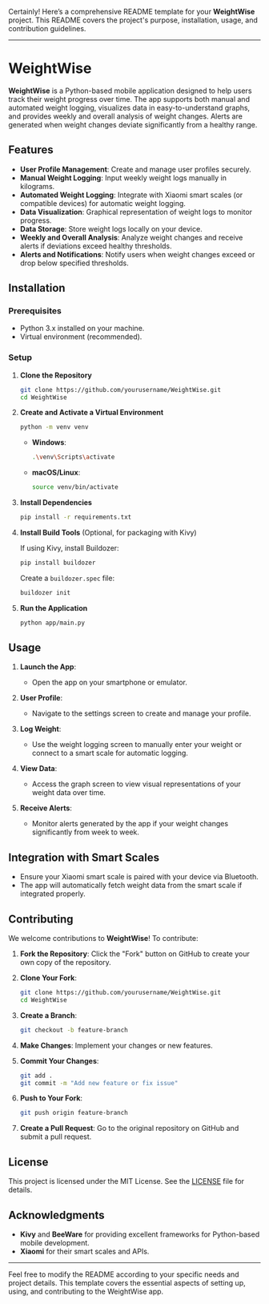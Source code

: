 Certainly! Here’s a comprehensive README template for your **WeightWise** project. This README covers the project's purpose, installation, usage, and contribution guidelines.

---

# WeightWise

**WeightWise** is a Python-based mobile application designed to help users track their weight progress over time. The app supports both manual and automated weight logging, visualizes data in easy-to-understand graphs, and provides weekly and overall analysis of weight changes. Alerts are generated when weight changes deviate significantly from a healthy range.

## Features

- **User Profile Management**: Create and manage user profiles securely.
- **Manual Weight Logging**: Input weekly weight logs manually in kilograms.
- **Automated Weight Logging**: Integrate with Xiaomi smart scales (or compatible devices) for automatic weight logging.
- **Data Visualization**: Graphical representation of weight logs to monitor progress.
- **Data Storage**: Store weight logs locally on your device.
- **Weekly and Overall Analysis**: Analyze weight changes and receive alerts if deviations exceed healthy thresholds.
- **Alerts and Notifications**: Notify users when weight changes exceed or drop below specified thresholds.

## Installation

### Prerequisites

- Python 3.x installed on your machine.
- Virtual environment (recommended).

### Setup

1. **Clone the Repository**

   ```bash
   git clone https://github.com/yourusername/WeightWise.git
   cd WeightWise
   ```

2. **Create and Activate a Virtual Environment**

   ```bash
   python -m venv venv
   ```

   - **Windows**:

     ```bash
     .\venv\Scripts\activate
     ```

   - **macOS/Linux**:

     ```bash
     source venv/bin/activate
     ```

3. **Install Dependencies**

   ```bash
   pip install -r requirements.txt
   ```

4. **Install Build Tools** (Optional, for packaging with Kivy)

   If using Kivy, install Buildozer:

   ```bash
   pip install buildozer
   ```

   Create a `buildozer.spec` file:

   ```bash
   buildozer init
   ```

5. **Run the Application**

   ```bash
   python app/main.py
   ```

## Usage

1. **Launch the App**:
   - Open the app on your smartphone or emulator.

2. **User Profile**:
   - Navigate to the settings screen to create and manage your profile.

3. **Log Weight**:
   - Use the weight logging screen to manually enter your weight or connect to a smart scale for automatic logging.

4. **View Data**:
   - Access the graph screen to view visual representations of your weight data over time.

5. **Receive Alerts**:
   - Monitor alerts generated by the app if your weight changes significantly from week to week.

## Integration with Smart Scales

- Ensure your Xiaomi smart scale is paired with your device via Bluetooth.
- The app will automatically fetch weight data from the smart scale if integrated properly.

## Contributing

We welcome contributions to **WeightWise**! To contribute:

1. **Fork the Repository**: Click the "Fork" button on GitHub to create your own copy of the repository.

2. **Clone Your Fork**:

   ```bash
   git clone https://github.com/yourusername/WeightWise.git
   cd WeightWise
   ```

3. **Create a Branch**:

   ```bash
   git checkout -b feature-branch
   ```

4. **Make Changes**: Implement your changes or new features.

5. **Commit Your Changes**:

   ```bash
   git add .
   git commit -m "Add new feature or fix issue"
   ```

6. **Push to Your Fork**:

   ```bash
   git push origin feature-branch
   ```

7. **Create a Pull Request**: Go to the original repository on GitHub and submit a pull request.

## License

This project is licensed under the MIT License. See the [LICENSE](LICENSE) file for details.

## Acknowledgments

- **Kivy** and **BeeWare** for providing excellent frameworks for Python-based mobile development.
- **Xiaomi** for their smart scales and APIs.

---

Feel free to modify the README according to your specific needs and project details. This template covers the essential aspects of setting up, using, and contributing to the WeightWise app.